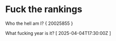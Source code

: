 # Fuck the rankings

Who the hell am I?
{ 20025855 }

What fucking year is it?
[ 2025-04-04T17:30:00Z ]
